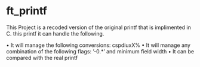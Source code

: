 # ft_printf
This Project is a recoded version of the original printf that is implimented in C.
this printf it can handle the following.

• It will manage the following conversions: cspdiuxX%
• It will manage any combination of the following flags: ’-0.*’ and minimum field
width
• It can be compared with the real printf
